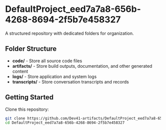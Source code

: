 # DefaultProject_eed7a7a8-656b-4268-8694-2f5b7e458327
A structured repository with dedicated folders for organization.

## Folder Structure

- **code/** - Store all source code files
- **artifacts/** - Store build outputs, documentation, and other generated content
- **logs/** - Store application and system logs
- **transcripts/** - Store conversation transcripts and records

## Getting Started

Clone this repository:
```bash
git clone https://github.com/Dev41-artifacts/DefaultProject_eed7a7a8-656b-4268-8694-2f5b7e458327
cd DefaultProject_eed7a7a8-656b-4268-8694-2f5b7e458327
```
